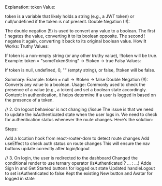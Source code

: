 Explanation:
token Value:

token is a variable that likely holds a string (e.g., a JWT token) or null/undefined if the token is not present.
Double Negation (!!):

The double negation (!!) is used to convert any value to a boolean.
The first ! negates the value, converting it to its boolean opposite.
The second ! negates it again, converting it back to its original boolean value.
How It Works:
Truthy Values:

If token is a non-empty string (or any other truthy value), !!token will be true.
Example: token = "someTokenString" -> !!token -> true
Falsy Values:

If token is null, undefined, 0, "" (empty string), or false, !!token will be false.


Summary:
Example: token = null -> !!token -> false
Double Negation (!!): Converts any value to a boolean.
Usage: Commonly used to check the presence of a value (e.g., a token) and set a boolean state accordingly.
Context: In authentication, it helps determine if a user is logged in based on the presence of a token.

// 2. On logout behaviour is not changing
    //issue
        The issue is that we need to update the isAuthenticated state when the user logs in. We need to check for authentication status whenever the route changes. Here's the solution:

Steps:

Add a location hook from react-router-dom to detect route changes
Add useEffect to check auth status on route changes
This will ensure the nav buttons update correctly after login/logout


// 3. On login, the user is  redirected to the dashboard
Changed the conditional render to use ternary operator (isAuthenticated ? ... : ...)
Adde Sign In and Get Started buttons for logged out state
Updated handleLogout to set isAuthenticated to false
Kept the existing New button and Avatar for logged in state
